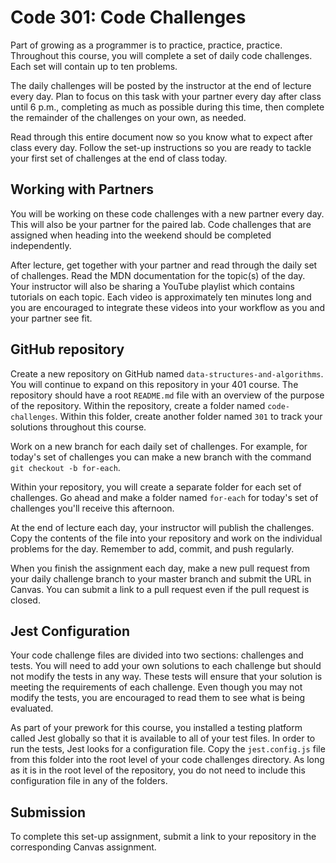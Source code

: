 # Code 301: Code Challenges
 
Part of growing as a programmer is to practice, practice, practice. Throughout this course, you will complete a set of daily code challenges. Each set will contain up to ten problems.

The daily challenges will be posted by the instructor at the end of lecture every day. Plan to focus on this task with your partner every day after class until 6 p.m., completing as much as possible during this time, then complete the remainder of the challenges on your own, as needed.

Read through this entire document now so you know what to expect after class every day. Follow the set-up instructions so you are ready to tackle your first set of challenges at the end of class today.

## Working with Partners

You will be working on these code challenges with a new partner every day. This will also be your partner for the paired lab. Code challenges that are assigned when heading into the weekend should be completed independently.

After lecture, get together with your partner and read through the daily set of challenges. Read the MDN documentation for the topic(s) of the day. Your instructor will also be sharing a YouTube playlist which contains tutorials on each topic. Each video is approximately ten minutes long and you are encouraged to integrate these videos into your workflow as you and your partner see fit.

## GitHub repository

Create a new repository on GitHub named `data-structures-and-algorithms`. You will continue to expand on this repository in your 401 course. The repository should have a root `README.md` file with an overview of the purpose of the repository. Within the repository, create a folder named `code-challenges`. Within this folder, create another folder named `301` to track your solutions throughout this course.

Work on a new branch for each daily set of challenges. For example, for today's set of challenges you can make a new branch with the command `git checkout -b for-each`. 

Within your repository, you will create a separate folder for each set of challenges. Go ahead and make a folder named `for-each` for today's set of challenges you'll receive this afternoon.

At the end of lecture each day, your instructor will publish the challenges. Copy the contents of the file into your repository and work on the individual problems for the day. Remember to add, commit, and push regularly.

When you finish the assignment each day, make a new pull request from your daily challenge branch to your master branch and submit the URL in Canvas. You can submit a link to a pull request even if the pull request is closed.

## Jest Configuration

Your code challenge files are divided into two sections: challenges and tests. You will need to add your own solutions to each challenge but should not modify the tests in any way. These tests will ensure that your solution is meeting the requirements of each challenge. Even though you may not modify the tests, you are encouraged to read them to see what is being evaluated.

As part of your prework for this course, you installed a testing platform called Jest globally so that it is available to all of your test files. In order to run the tests, Jest looks for a configuration file. Copy the `jest.config.js` file from this folder into the root level of your code challenges directory. As long as it is in the root level of the repository, you do not need to include this configuration file in any of the folders.

## Submission

To complete this set-up assignment, submit a link to your repository in the corresponding Canvas assignment.
